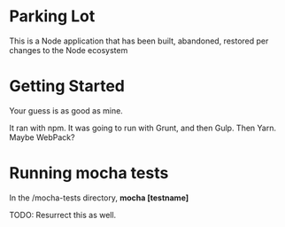 # Parking Lot

This is a Node application that has been built, abandoned, restored per changes to the Node
ecosystem

# Getting Started

Your guess is as good as mine. 

It ran with npm. It was going to run with Grunt, and then Gulp. Then Yarn. Maybe 
WebPack?

# Running mocha tests

In the /mocha-tests directory, **mocha [testname]**

TODO: Resurrect this as well.